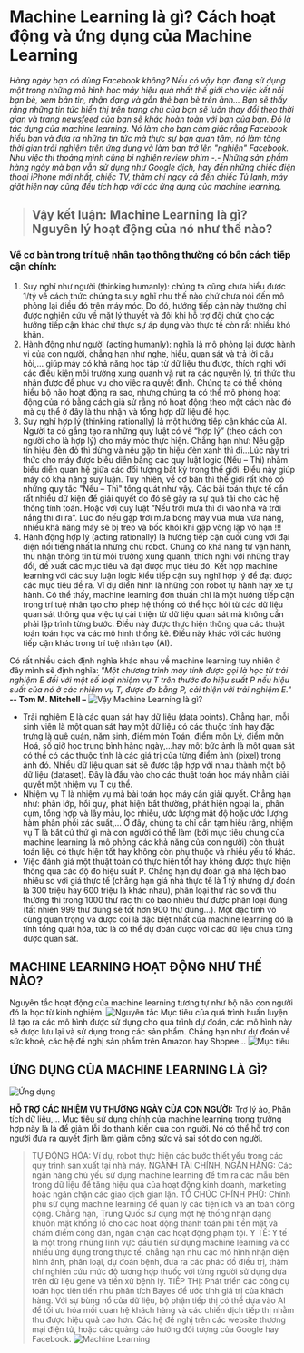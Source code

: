 # Machine Learning là gì? Cách hoạt động và ứng dụng của Machine Learning

*Hàng ngày bạn có dùng Facebook không? Nếu có vậy bạn đang sử dụng một trong những mô hình học máy hiệu quả nhất thế giới cho việc kết nối bạn bè, xem bản tin, nhận dạng và gắn thẻ bạn bè trên ảnh...
Bạn sẽ thấy rằng những tin tức hiển thị trên trang chủ của bạn sẽ luôn thay đổi theo thời gian và trang newsfeed của bạn sẽ khác hoàn toàn với bạn của bạn. Đó là tác dụng của machine learning. Nó làm cho bạn cảm giác rằng Facebook hiểu bạn và đưa ra những tin tức mà thực sự bạn quan tâm, nó làm tăng thời gian trải nghiệm trên ứng dụng và làm bạn trở lên "nghiện" Facebook. Như việc thi thoảng mình cũng bị nghiện review phim -.-
Những sản phẩm hàng ngày mà bạn vẫn sử dụng như Google dịch, hay đến những chiếc điện thoại iPhone mới nhất, chiếc TV, thậm chí ngay cả đến chiếc Tủ lạnh, máy giặt hiện nay cũng đều tích hợp với các ứng dụng của machine learning.*

> ## **Vậy kết luận: Machine Learning là gì? Nguyên lý hoạt động của nó như thế nào?**

### **Về cơ bản trong trí tuệ nhân tạo thông thường có bốn cách tiếp cận chính:**

1. Suy nghĩ như người (thinking humanly): chúng ta cũng chưa hiểu được 1/tỷ về cách thức chúng ta suy nghĩ như thế nào chứ chưa nói đến mô phỏng lại điều đó trên máy móc. Do đó, hướng tiếp cận này thường chỉ được nghiên cứu về mặt lý thuyết và đôi khi hỗ trợ đôi chút cho các hướng tiếp cận khác chứ thực sự áp dụng vào thực tế còn rất nhiều khó khăn.
2. Hành động như người (acting humanly): nghĩa là mô phỏng lại được hành vi của con người, chẳng hạn như nghe, hiểu, quan sát và trả lời câu hỏi,... giúp máy có khả năng học tập từ dữ liệu thu được, thích nghi với các điều kiện môi trường xung quanh và rút ra các nguyên lý, tri thức thu nhận được để phục vụ cho việc ra quyết định. Chúng ta có thể không hiểu bộ não hoạt động ra sao, nhưng chúng ta có thể mô phỏng hoạt động của nó bằng cách giả sử rằng nó hoạt động theo một cách nào đó mà cụ thể ở đây là thu nhận và tổng hợp dữ liệu để học.
3. Suy nghĩ hợp lý (thinking rationally) là một hướng tiếp cận khác của AI. Người ta cố gắng tạo ra những quy luật có vẻ “hợp lý” (theo cách con người cho là hợp lý) cho máy móc thực hiện. Chẳng hạn như: Nếu gặp tín hiệu đèn đỏ thì dừng và nếu gặp tín hiệu đèn xanh thì đi…Lúc này tri thức cho máy được biểu diễn bằng các quy luật logic (Nếu – Thì) nhằm biểu diễn quan hệ giữa các đối tượng bất kỳ trong thế giới. Điều này giúp máy có khả năng suy luận. Tuy nhiên, về cơ bản thì thế giới rất khó có những quy tắc "Nếu – Thì" tổng quát như vậy. Các bài toán thực tế cần rất nhiều dữ kiện để giải quyết do đó sẽ gây ra sự quá tải cho các hệ thống tính toán. Hoặc với quy luật “Nếu trời mưa thì đi vào nhà và trời nắng thì đi ra”. Lúc đó nếu gặp trời mưa bóng mây vừa mưa vừa nắng, nhiều khả năng máy sẽ bị treo và bốc khói khi gặp vòng lặp vô hạn !!!
4. Hành động hợp lý (acting rationally) là hướng tiếp cận cuối cùng với đại diện nổi tiếng nhất là những chú robot. Chúng có khả năng tự vận hành, thu nhận thông tin từ môi trường xung quanh, thích nghi với những thay đổi, đề xuất các mục tiêu và đạt được mục tiêu đó. Kết hợp machine learning với các suy luận logic kiểu tiếp cận suy nghĩ hợp lý để đạt được các mục tiêu đề ra. Ví dụ điển hình là những con robot tự hành hay xe tự hành.
Có thể thấy, machine learning đơn thuần chỉ là một hướng tiếp cận trong trí tuệ nhân tạo cho phép hệ thống có thể học hỏi từ các dữ liệu quan sát thông qua việc tự cải thiện từ dữ liệu quan sát mà không cần phải lập trình từng bước. Điều này được thực hiện thông qua các thuật toán toán học và các mô hình thống kê. Điều này khác với các hướng tiếp cận khác trong trí tuệ nhân tạo (AI).

Có rất nhiều cách định nghĩa khác nhau về machine learning tuy nhiên ở đây mình sẽ định nghĩa:
_"Một chương trình máy tính được gọi là học từ trải nghiệm E đối với một số loại nhiệm vụ T trên thước đo hiệu suất P nếu hiệu suất của nó ở các nhiệm vụ T, được đo bằng P, cải thiện với trải nghiệm E."_
__-- Tom M. Mitchell –__
![Vậy Machine Learning là gì?](https://tek4vn.2soft.top/public_files/machine-learning-la-gi-png)
- Trải nghiệm E là các quan sát hay dữ liệu (data points). Chẳng hạn, mỗi sinh viên là một quan sát hay một dữ liệu có các thuộc tính hay đặc trưng là quê quán, năm sinh, điểm môn Toán, điểm môn Lý, điểm môn Hoá, số giờ học trung bình hàng ngày,...hay một bức ảnh là một quan sát có thể có các thuộc tính là các giá trị của từng điểm ảnh (pixel) trong ảnh đó. Nhiều dữ liệu quan sát sẽ được tập hợp với nhau thành một bộ dữ liệu (dataset). Đây là đầu vào cho các thuật toán học máy nhằm giải quyết một nhiệm vụ T cụ thể.
- Nhiệm vụ T là nhiệm vụ mà bài toán học máy cần giải quyết. Chẳng hạn như: phân lớp, hồi quy, phát hiện bất thường, phát hiện ngoại lai, phân cụm, tổng hợp và lấy mẫu, lọc nhiễu, ước lượng mật độ hoặc ước lượng hàm phân phối xác suất,... Ở đây, chúng ta chỉ cần tạm hiểu rằng, nhiệm vụ T là bất cứ thứ gì mà con người có thể làm (bởi mục tiêu chung của machine learning là mô phỏng các khả năng của con người) còn thuật toán liệu có thực hiện tốt hay không còn phụ thuộc và nhiều yếu tố khác.
- Việc đánh giá một thuật toán có thực hiện tốt hay không được thực hiện thông qua các độ đo hiệu suất P. Chẳng hạn dự đoán giá nhà lệch bao nhiêu so với giá thực tế (chẳng hạn giá nhà thực tế là 1 tỷ nhưng dự đoán là 300 triệu hay 600 triệu là khác nhau), phân loại thư rác so với thu thường thì trong 1000 thư rác thì có bao nhiêu thư được phân loại đúng (tất nhiên 999 thư đúng sẽ tốt hơn 900 thư đúng...).
Một đặc tính vô cùng quan trọng và được coi là đặc biệt nhất của machine learning đó là tính tổng quát hóa, tức là có thể dự đoán được với các dữ liệu chưa từng được quan sát.

## MACHINE LEARNING HOẠT ĐỘNG NHƯ THẾ NÀO?

Nguyên tắc hoạt động của machine learning tương tự như bộ não con người đó là học từ kinh nghiệm.
![Nguyên tắc](https://tek4.vn/khoa-hoc/machine-learning-co-ban/machine-learning-la-gi)
Mục tiêu của quá trình huấn luyện là tạo ra các mô hình được sử dụng cho quá trình dự đoán, các mô hình này sẽ được lưu lại và sử dụng trong các sản phẩm. Chẳng hạn như dự đoán về sức khoẻ, các hệ đề nghị sản phẩm trên Amazon hay Shopee…
![Mục tiêu](https://tek4.vn/public_files/ea390442-6063-4c12-bf98-e151291f7956)

## ỨNG DỤNG CỦA MACHINE LEARNING LÀ GÌ?
![Ứng dụng](https://tek4.vn/public_files/e54794b3-e7b2-4193-a5e5-e66e6082e8fa)

**HỖ TRỢ CÁC NHIỆM VỤ THƯỜNG NGÀY CỦA CON NGƯỜI:**
Trợ lý ảo, Phân tích dữ liệu,… Mục tiêu sử dụng chính của machine learning trong trường hợp này là là để giảm lỗi do thành kiến ​​của con người. Nó có thể hỗ trợ con người đưa ra quyết định làm giảm công sức và sai sót do con người.

> TỰ ĐỘNG HÓA:
Ví dụ, robot thực hiện các bước thiết yếu trong các quy trình sản xuất tại nhà máy.
> NGÀNH TÀI CHÍNH, NGÂN HÀNG:
Các ngân hàng chủ yếu sử dụng machine learning để tìm ra các mẫu bên trong dữ liệu để tăng hiệu quả của hoạt động kinh doanh, marketing hoặc ngăn chặn các giao dịch gian lận.
> TỔ CHỨC CHÍNH PHỦ:
Chính phủ sử dụng machine learning để quản lý các tiện ích và an toàn công cộng. Chẳng hạn, Trung Quốc sử dụng một hệ thống nhận dạng khuôn mặt khổng lồ cho các hoạt động thanh toán phi tiền mặt và chấm điểm công dân, ngăn chặn các hoạt động phạm tội.
> Y TẾ:
Y tế là một trong những lĩnh vực đầu tiên sử dụng machine learning và có nhiều ứng dụng trong thực tế, chẳng hạn như các mô hình nhận diện hình ảnh, phân loại, dự đoán bệnh, đưa ra các phác đồ điều trị, thậm chí nghiên cứu mức độ tương hợp thuốc với từng người sử dụng dựa trên dữ liệu gene và tiền xử bệnh lý.
> TIẾP THỊ:
Phát triển các công cụ toán học tiên tiến như phân tích Bayes để ước tính giá trị của khách hàng. Với sự bùng nổ của dữ liệu, bộ phận tiếp thị có thể dựa vào AI để tối ưu hóa mối quan hệ khách hàng và các chiến dịch tiếp thị nhằm thu được hiệu quả cao hơn. Các hệ đề nghị trên các website thương mại điện tử, hoặc các quảng cáo hướng đối tượng của Google hay Facebook.
![Machine Learning](https://www.fsm.ac.in/blog/wp-content/uploads/2022/08/ml-e1610553826718.jpg)
